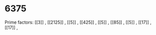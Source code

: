 # 6375

Prime factors: [[3]] , [[2125]] , [[5]] , [[425]] , [[5]] , [[85]] , [[5]] , [[17]] , [[17]] , 